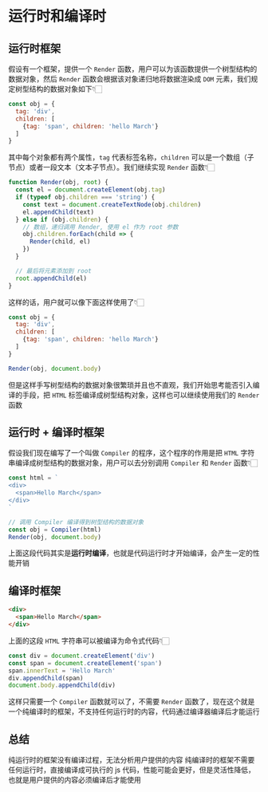 # 运行时和编译时

## 运行时框架

假设有一个框架，提供一个 `Render` 函数，用户可以为该函数提供一个树型结构的数据对象，然后 `Render` 函数会根据该对象递归地将数据渲染成 `DOM` 元素，我们规定树型结构的数据对象如下👇🏻

```js
const obj = {
  tag: 'div',
  children: [
    {tag: 'span', children: 'hello March'}
  ]
}
```

其中每个对象都有两个属性，`tag` 代表标签名称，`children` 可以是一个数组（子节点）或者一段文本（文本子节点）。我们继续实现 `Render` 函数👇🏻

```js
function Render(obj, root) {
  const el = document.createElement(obj.tag)
  if (typeof obj.children === 'string') {
    const text = document.createTextNode(obj.children)
    el.appendChild(text)
  } else if (obj.children) {
    // 数组，递归调用 Render, 使用 el 作为 root 参数
    obj.children.forEach(child => {
      Render(child, el)
    })
  }

  // 最后将元素添加到 root
  root.appendChild(el)
}
```

这样的话，用户就可以像下面这样使用了👇🏻

```js
const obj = {
  tag: 'div',
  children: [
    {tag: 'span', children: 'hello March'}
  ]
}

Render(obj, document.body)
```

但是这样手写树型结构的数据对象很繁琐并且也不直观，我们开始思考能否引入编译的手段，把 `HTML` 标签编译成树型结构对象，这样也可以继续使用我们的 `Render` 函数

## 运行时 + 编译时框架

假设我们现在编写了一个叫做 `Compiler` 的程序，这个程序的作用是把 `HTML` 字符串编译成树型结构的数据对象，用户可以去分别调用 `Compiler` 和 `Render` 函数👇🏻

```js
const html = `
<div>
  <span>Hello March</span>
</div>
`

// 调用 Compiler 编译得到树型结构的数据对象
const obj = Compiler(html)
Render(obj, document.body)
```

上面这段代码其实是**运行时编译**，也就是代码运行时才开始编译，会产生一定的性能开销

## 编译时框架

```html
<div>
  <span>Hello March</span>
</div>
```

上面的这段 `HTML` 字符串可以被编译为命令式代码👇🏻

```js
const div = document.createElement('div')
const span = document.createElement('span')
span.innerText = 'Hello March'
div.appendChild(span)
document.body.appendChild(div)
```

这样只需要一个 `Compiler` 函数就可以了，不需要 `Render` 函数了，现在这个就是一个纯编译时的框架，不支持任何运行时的内容，代码通过编译器编译后才能运行

## 总结

纯运行时的框架没有编译过程，无法分析用户提供的内容
纯编译时的框架不需要任何运行时，直接编译成可执行的 js 代码，性能可能会更好，但是灵活性降低，也就是用户提供的内容必须编译后才能使用
